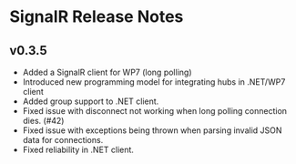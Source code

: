 # SignalR Release Notes

## v0.3.5
* Added a SignalR client for WP7 (long polling)
* Introduced new programming model for integrating hubs in .NET/WP7 client
* Added group support to .NET client.
* Fixed issue with disconnect not working when long polling connection dies. (#42)
* Fixed issue with exceptions being thrown when parsing invalid JSON data for connections.
* Fixed reliability in .NET client.
